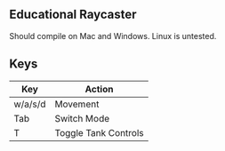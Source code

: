 ## Educational Raycaster

Should compile on Mac and Windows. Linux is untested.

## Keys

| Key     | Action               |  
|---------|----------------------|
| w/a/s/d | Movement             | 
| Tab     | Switch Mode          | 
| T       | Toggle Tank Controls | 
